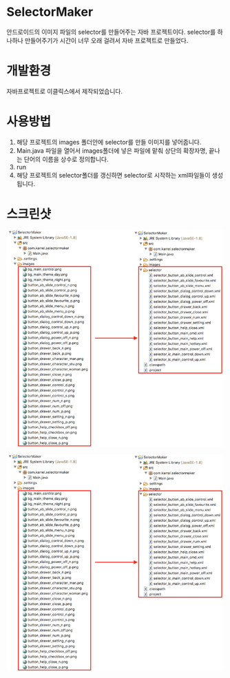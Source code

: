# SelectorMaker
안드로이드의 이미지 파일의 selector를 만들어주는 자바 프로젝트이다.
selector를 하나하나 만들어주기가 시간이 너무 오래 걸려서 자바 프로젝트로 만들었다.

# 개발환경
자바프로젝트로 이클릭스에서 제작되었습니다.

# 사용방법
1. 해당 프로젝트의 images 폴더안에 selector를 만들 이미지를 넣어줍니다.
2. Main.java 파일을 열어서 images폴더에 넣은 파일에 맡춰 상단의 확장자명, 끝나는 단어의 이름을 상수로 정의합니다.
3. run
4. 해당 프로젝트의 selector폴더를 갱신하면 selector로 시작하는 xml파일들이 생성됩니다.

# 스크린샷
![Screenshot](https://github.com/karrel84/SelectorMaker/blob/master/screenshot.png?raw=true)

<table width="70%">
<img src="https://github.com/karrel84/SelectorMaker/blob/master/screenshot.png"></table>
